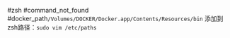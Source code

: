 #zsh #command_not_found
#docker_path`/Volumes/DOCKER/Docker.app/Contents/Resources/bin`
添加到zsh路径：`sudo vim /etc/paths`
